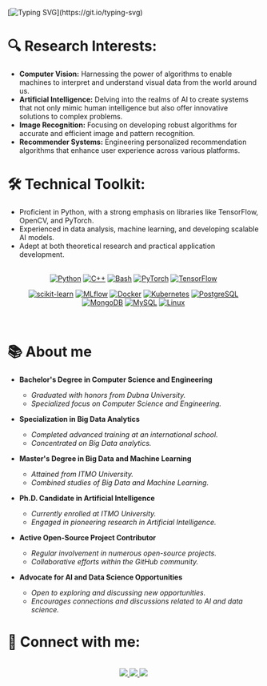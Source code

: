 [![Typing SVG](https://readme-typing-svg.herokuapp.com?font=Fira+Code&size=30&duration=3000&pause=1500&random=false&width=700&lines=Hi%2C+my+name+is+Artem+Smetanin!;I'm+a+PhD+student+at+ITMO+University.)](https://git.io/typing-svg)

# 🔍 **Research Interests:**
- **Computer Vision:** Harnessing the power of algorithms to enable machines to interpret and understand visual data from the world around us.
- **Artificial Intelligence:** Delving into the realms of AI to create systems that not only mimic human intelligence but also offer innovative solutions to complex problems.
- **Image Recognition:** Focusing on developing robust algorithms for accurate and efficient image and pattern recognition.
- **Recommender Systems:** Engineering personalized recommendation algorithms that enhance user experience across various platforms.

# 🛠 **Technical Toolkit:**
- Proficient in Python, with a strong emphasis on libraries like TensorFlow, OpenCV, and PyTorch.
- Experienced in data analysis, machine learning, and developing scalable AI models.
- Adept at both theoretical research and practical application development.
<br><br>

<div align="center">

[![Python][Python]][Python-url] 
[![C++][C++]][C++-url]
[![Bash][Bash]][Bash-url]
[![PyTorch][PyTorch]][PyTorch-url]
[![TensorFlow][TensorFlow]][TensorFlow-url]
    
[![scikit-learn][scikit-learn]][scikit-learn-url]
[![MLflow][MLflow]][Mlflow-url]
[![Docker][Docker]][Docker-url]
[![Kubernetes][Kubernetes]][Kubernetes-url]
[![PostgreSQL][PostgreSQL]][PostgreSQL-url]
[![MongoDB][MongoDB]][MongoDB-url]
[![MySQL][MySQL]][MySQL-url]
[![Linux][Linux]][Linux-url]




</div>

<br>

# 📚 About me

- **Bachelor's Degree in Computer Science and Engineering**
   - *Graduated with honors from Dubna University.*
   - *Specialized focus on Computer Science and Engineering.*

- **Specialization in Big Data Analytics**
   - *Completed advanced training at an international school.*
   - *Concentrated on Big Data analytics.*

- **Master's Degree in Big Data and Machine Learning**
   - *Attained from ITMO University.*
   - *Combined studies of Big Data and Machine Learning.*

- **Ph.D. Candidate in Artificial Intelligence**
   - *Currently enrolled at ITMO University.*
   - *Engaged in pioneering research in Artificial Intelligence.*

- **Active Open-Source Project Contributor**
   - *Regular involvement in numerous open-source projects.*
   - *Collaborative efforts within the GitHub community.*

- **Advocate for AI and Data Science Opportunities**
   - *Open to exploring and discussing new opportunities.*
   - *Encourages connections and discussions related to AI and data science.*


# 🔗 **Connect with me:**
<br>

<div align="center">
    <a href="https://t.me/artemsmetanin">
        <img src="https://img.shields.io/badge/-telegram-2CA5E0?style=for-the-badge&logo=telegram&labelColor=white">
    </a>
    <a href="mailto:artem_smetanin@niuitmo.ru">
        <img src="https://img.shields.io/badge/-gmail-EA4335?style=for-the-badge&logo=gmail&labelColor=white">
    </a>
        <a href="https://www.researchgate.net/scientific-contributions/Artem-Smetanin-2185922456">
        <img src="https://img.shields.io/badge/ResearchGate-00CCBB?style=for-the-badge&logo=ResearchGate&logoColor=white">
    </a>
</div>


<br>


  <!--LINKS-->

[Python]: https://img.shields.io/badge/-python-3776AB?style=for-the-badge&logo=python&labelColor=white
[Python-url]: https://www.python.org
[C++]: https://img.shields.io/badge/C++-2496ED?style=for-the-badge&logo=c%2B%2B&labelColor=white&logoColor=black
[C++-url]: https://ru.wikipedia.org/wiki/C%2B%2B
[Bash]: https://img.shields.io/badge/bash-47A248?style=for-the-badge&logo=GNUBash&labelColor=white&logoColor=black
[Bash-url]: https://www.gnu.org/savannah-checkouts/gnu/bash/manual/bash.html
[MLflow]: https://img.shields.io/badge/MLflow-0194E2?style=for-the-badge&logo=MLflow&labelColor=white
[Mlflow-url]: https://mlflow.org
[PyTorch]: https://img.shields.io/badge/PyTorch-EE4C2C?style=for-the-badge&logo=PyTorch&labelColor=white
[PyTorch-url]: https://pytorch.org
[TensorFlow]: https://img.shields.io/badge/TensorFlow-FF6F00?style=for-the-badge&logo=TensorFlow&labelColor=white
[TensorFlow-url]: https://www.tensorflow.org
[scikit-learn]: https://img.shields.io/badge/ScikitLearn-F7931E?style=for-the-badge&logo=scikit-learn&labelColor=white
[scikit-learn-url]: https://scikit-learn.org/stable/
[Docker]: https://img.shields.io/badge/-docker-2496ED?style=for-the-badge&logo=docker&labelColor=white
[Docker-url]: https://www.docker.com
[Kubernetes]: https://img.shields.io/badge/-kubernetes-326CE5?style=for-the-badge&logo=kubernetes&labelColor=white
[Kubernetes-url]: https://kubernetes.io
[PostgreSQL]: https://img.shields.io/badge/-postgresql-4169E1?style=for-the-badge&logo=postgresql&labelColor=white
[PostgreSQL-url]: https://www.postgresql.org
[MongoDB]: https://img.shields.io/badge/-mongodb-47A248?style=for-the-badge&logo=mongodb&labelColor=white
[MongoDB-url]: https://www.mongodb.com
[MySQL]: https://img.shields.io/badge/-mysql-4479A1?style=for-the-badge&logo=mysql&labelColor=white&logoColor=4479A1
[MySQL-url]: https://www.mysql.com
[SQLite]: https://img.shields.io/badge/-sqlite-003B57?style=for-the-badge&logo=sqlite&labelColor=white
[SQLite-url]: https://www.sqlite.org/index.html
[Linux]: https://img.shields.io/badge/Linux-FCC624?style=for-the-badge&logo=linux&labelColor=white&logoColor=black
[Linux-url]: https://www.linux.org



